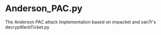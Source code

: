 # Anderson_PAC.py
The Anderson PAC attack Implementation based on impacket and xan7r's decryptKerbTicket.py
